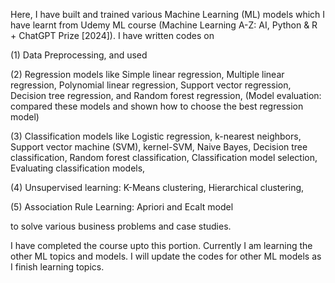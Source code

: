 Here, I have built and trained various Machine Learning (ML) models which I have learnt from Udemy ML course (Machine Learning A-Z: AI, Python & R + ChatGPT Prize [2024]). I have written codes on 

(1) Data Preprocessing, and used 

(2) Regression models like Simple linear regression, Multiple linear regression, Polynomial linear regression, Support vector regression, Decision tree regression, and Random forest regression, (Model evaluation: compared these models and shown how to choose the best regression model)

(3) Classification models like Logistic regression, k-nearest neighbors, Support vector machine (SVM), kernel-SVM, Naive Bayes, Decision tree classification, Random forest classification, Classification model selection, Evaluating classification models, 

(4) Unsupervised learning: K-Means clustering, Hierarchical clustering, 

(5) Association Rule Learning: Apriori and Ecalt model 

to solve various business problems and case studies. 

I have completed the course upto this portion. Currently I am learning the other ML topics and models. I will update the codes for other ML models as I finish learning topics.
